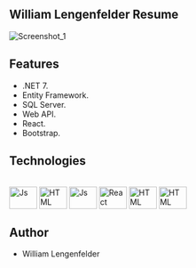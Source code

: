 ## William Lengenfelder Resume
![Screenshot_1](https://github.com/willfelder/employeemgmt/assets/73253144/319c21de-6de2-4ebe-8b9f-99822bb446b0)

## Features
- .NET 7.
- Entity Framework.
- SQL Server.
- Web API.
- React.
- Bootstrap.

## Technologies

<div style="display: inline_block"><br>
  <img align="center" alt="Js" height="40" width="50" src="https://cdn.jsdelivr.net/gh/devicons/devicon/icons/csharp/csharp-original.svg">
  <img align="center" alt="HTML" height="40" width="50" src="https://cdn.jsdelivr.net/gh/devicons/devicon/icons/microsoftsqlserver/microsoftsqlserver-plain-wordmark.svg">
  <img align="center" alt="Js" height="40" width="50" src="https://cdn.jsdelivr.net/gh/devicons/devicon/icons/javascript/javascript-original.svg">
  <img align="center" alt="React" height="40" width="50" src="https://cdn.jsdelivr.net/gh/devicons/devicon/icons/react/react-original-wordmark.svg">
  <img align="center" alt="HTML" height="40" width="50" src="https://cdn.jsdelivr.net/gh/devicons/devicon/icons/html5/html5-original-wordmark.svg">
  <img align="center" alt="HTML" height="40" width="50" src="https://cdn.jsdelivr.net/gh/devicons/devicon/icons/bootstrap/bootstrap-original.svg">
</div>

## Author

- William Lengenfelder
